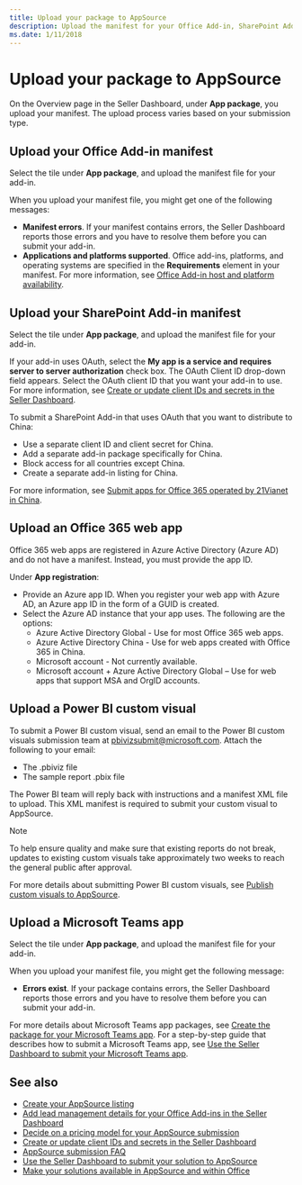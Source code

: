 ```yaml
---
title: Upload your package to AppSource
description: Upload the manifest for your Office Add-in, SharePoint Add-in, or Microsoft Teams app, or upload your Office 365 web app or Power BI custom visual.
ms.date: 1/11/2018
---
```


# Upload your package to AppSource

On the Overview page in the Seller Dashboard, under **App package**, you upload your manifest. The upload process varies based on your submission type.

## Upload your Office Add-in manifest

Select the tile under **App package**, and upload the manifest file for your add-in.

When you upload your manifest file, you might get one of the following messages:

- **Manifest errors**. If your manifest contains errors, the Seller Dashboard reports those errors and you have to resolve them before you can submit your add-in.
- **Applications and platforms supported**. Office add-ins, platforms, and operating systems are specified in the **Requirements** element in your manifest. For more information, see [Office Add-in host and platform availability](https://docs.microsoft.com/en-us/office/dev/add-ins/overview/office-add-in-availability).

## Upload your SharePoint Add-in manifest

Select the tile under **App package**, and upload the manifest file for your add-in.

If your add-in uses OAuth, select the **My app is a service and requires server to server authorization** check box. The OAuth Client ID drop-down field appears. Select the OAuth client ID that you want your add-in to use. For more information, see [Create or update client IDs and secrets in the Seller Dashboard](create-or-update-client-ids-and-secrets.md).

To submit a SharePoint Add-in that uses OAuth that you want to distribute to China:

- Use a separate client ID and client secret for China.
- Add a separate add-in package specifically for China.
- Block access for all countries except China.
- Create a separate add-in listing for China.

For more information, see [Submit apps for Office 365 operated by 21Vianet in China](submit-sharepoint-add-ins-for-office-365-operated-by-21vianet-in-china.md).

## Upload an Office 365 web app

Office 365 web apps are registered in Azure Active Directory (Azure AD) and do not have a manifest. Instead, you must provide the app ID.

Under **App registration**:

- Provide an Azure app ID. When you register your web app with Azure AD, an Azure app ID in the form of a GUID is created.
- Select the Azure AD instance that your app uses. The following are the options: 
    - Azure Active Directory Global - Use for most Office 365 web apps.
    - Azure Active Directory China - Use for web apps created with Office 365 in China.
    - Microsoft account - Not currently available.
    - Microsoft account + Azure Active Directory Global – Use for web apps that support MSA and OrgID accounts. 

## Upload a Power BI custom visual    

To submit a Power BI custom visual, send an email to the Power BI custom visuals submission team at [pbivizsubmit@microsoft.com](mailto:pbivizsubmit@microsoft.com). Attach the following to your email:

- The .pbiviz file 
- The sample report .pbix file

The Power BI team will reply back with instructions and a manifest XML file to upload. This XML manifest is required to submit your custom visual to AppSource.

> [!NOTE]
> To help ensure quality and make sure that existing reports do not break, updates to existing custom visuals take approximately two weeks to reach the general public after approval. 

For more details about submitting Power BI custom visuals, see [Publish custom visuals to AppSource](https://docs.microsoft.com/en-us/power-bi/developer/office-store).

## Upload a Microsoft Teams app

Select the tile under **App package**, and upload the manifest file for your add-in. 

When you upload your manifest file, you might get the following message: 

- **Errors exist**. If your package contains errors, the Seller Dashboard reports those errors and you have to resolve them before you can submit your add-in. 

For more details about Microsoft Teams app packages, see [Create the package for your Microsoft Teams app](https://docs.microsoft.com/en-us/microsoftteams/platform/publishing/apps-package). For a step-by-step guide that describes how to submit a Microsoft Teams app, see [Use the Seller Dashboard to submit your Microsoft Teams app](https://docs.microsoft.com/en-us/microsoftteams/platform/publishing/office-store-guidance).

## See also

- [Create your AppSource listing](office-store-listing.md)
- [Add lead management details for your Office Add-ins in the Seller Dashboard](add-lead-management-details.md)
- [Decide on a pricing model for your AppSource submission](decide-on-a-pricing-model.md)
- [Create or update client IDs and secrets in the Seller Dashboard](create-or-update-client-ids-and-secrets.md)
- [AppSource submission FAQ](office-store-submission-faq.md)
- [Use the Seller Dashboard to submit your solution to AppSource](use-the-seller-dashboard-to-submit-to-the-office-store.md)
- [Make your solutions available in AppSource and within Office](submit-to-the-office-store.md)

